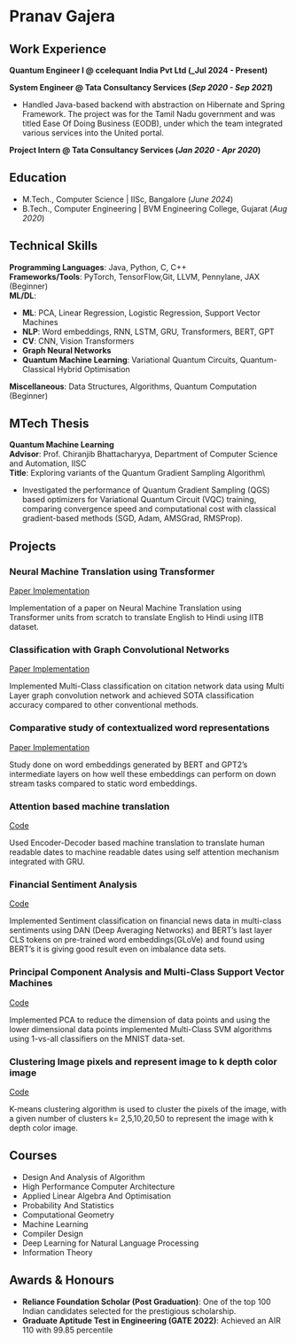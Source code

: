# Pranav Gajera

## Work Experience
**Quantum Engineer I @ ccelequant India Pvt Ltd (_Jul 2024 - Present)**


**System Engineer @ Tata Consultancy Services (_Sep 2020 - Sep 2021_)**
- Handled Java-based backend with abstraction on Hibernate and Spring Framework. The project was for the Tamil
Nadu government and was titled Ease Of Doing Business (EODB), under which the team integrated various services
into the United portal.

**Project Intern @ Tata Consultancy Services (_Jan 2020 - Apr 2020_)**


## Education
- M.Tech., Computer Science | IISc, Bangalore (_June 2024_) 			        		
- B.Tech., Computer Engineering | BVM Engineering College, Gujarat (_Aug 2020_)

## Technical Skills

**Programming Languages**: Java, Python, C, C++ \
**Frameworks/Tools**: PyTorch, TensorFlow,Git, LLVM, Pennylane, JAX (Beginner) \
**ML/DL**:
- **ML**: PCA, Linear Regression, Logistic Regression, Support Vector Machines
- **NLP**: Word embeddings, RNN, LSTM, GRU, Transformers, BERT, GPT
- **CV**: CNN, Vision Transformers
- **Graph Neural Networks**
- **Quantum Machine Learning**: Variational Quantum Circuits, Quantum-Classical Hybrid Optimisation
  
**Miscellaneous**: Data Structures, Algorithms, Quantum Computation (Beginner)

## MTech Thesis
**Quantum Machine Learning**\
**Advisor**: Prof. Chiranjib Bhattacharyya, Department of Computer Science and Automation, IISC \
**Title**: Exploring variants of the Quantum Gradient Sampling Algorithm\
- Investigated the performance of Quantum Gradient Sampling (QGS) based optimizers for Variational Quantum Circuit (VQC) training, comparing convergence speed and computational cost with classical gradient-based methods (SGD, Adam, AMSGrad, RMSProp).


## Projects

### Neural Machine Translation using Transformer
[Paper Implementation](https://arxiv.org/abs/1706.03762)

Implementation of a paper on Neural Machine Translation using Transformer units from scratch to translate English to
Hindi using IITB dataset.

### Classification with Graph Convolutional Networks
[Paper Implementation](https://arxiv.org/abs/1609.02907)

Implemented Multi-Class classification on citation network data using Multi Layer graph convolution network and
achieved SOTA classification accuracy compared to other conventional methods.

### Comparative study of contextualized word representations
[Paper Implementation](https://arxiv.org/abs/1909.00512)

Study done on word embeddings generated by BERT and GPT2’s intermediate layers on how well these embeddings
can perform on down stream tasks compared to static word embeddings.

### Attention based machine translation
[Code](https://github.com/prnv28/Machine-Translation)

Used Encoder-Decoder based machine translation to translate human readable dates to machine readable dates using
self attention mechanism integrated with GRU.

### Financial Sentiment Analysis
[Code](https://github.com/prnv28/Sentiment-Analysis)

Implemented Sentiment classification on financial news data in multi-class sentiments using DAN (Deep Averaging
Networks) and BERT’s last layer CLS tokens on pre-trained word embeddings(GLoVe) and found using BERT’s it is
giving good result even on imbalance data sets.

### Principal Component Analysis and Multi-Class Support Vector Machines
[Code](https://github.com/prnv28/PCA-and-Multi-Class-Support-Vector-Machines)

Implemented PCA to reduce the dimension of data points and using the lower dimensional data points implemented
Multi-Class SVM algorithms using 1-vs-all classifiers on the MNIST data-set.

### Clustering Image pixels and represent image to k depth color image
[Code](https://github.com/prnv28/k-means-clustering)

K-means clustering algorithm is used to cluster the pixels of the image, with a given number of clusters k= 2,5,10,20,50
to represent the image with k depth color image.

## Courses
- Design And Analysis of Algorithm
- High Performance Computer Architecture
- Applied Linear Algebra And Optimisation
- Probability And Statistics
- Computational Geometry
- Machine Learning
- Compiler Design
- Deep Learning for Natural Language Processing
- Information Theory

## Awards & Honours
- **Reliance Foundation Scholar (Post Graduation)**: One of the top 100 Indian candidates selected for the prestigious scholarship.
- **Graduate Aptitude Test in Engineering (GATE 2022)**: Achieved an AIR 110 with 99.85 percentile

